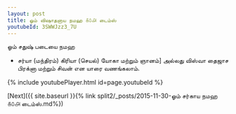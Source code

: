 ```yaml
---
layout: post
title: ஓம் விஷாதனாய நமஹ ௧௦௮ டைம்ஸ்
youtubeId: 3SWWJzz3_7U
---
```

 
 
 ஓம் சதுஷ் படையை நமஹ  
 
 -  சர்யா (மந்திரம்) கிரியா (செயல்) யோகா மற்றும் ஞானம்] அல்லது விஸ்வா தைஜாச பிரக்னா மற்றும் சிவன் என யாரை வணங்கலாம். 
 
  
 
  
 
 
 
 
 
 


{% include youtubePlayer.html id=page.youtubeId %}
 
[Next]({{ site.baseurl }}{% link  split2/_posts/2015-11-30-ஓம் சர்காய நமஹ ௧௦௮ டைம்ஸ்.md%})
 
